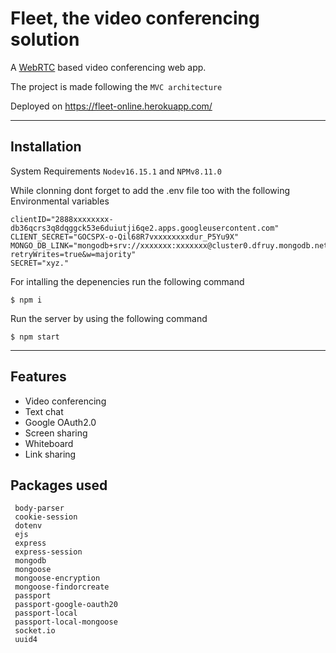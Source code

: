 # Fleet, the video conferencing solution

A [WebRTC](https://webrtc.org/) based video conferencing web app.

The project is made following the `MVC architecture`

Deployed on https://fleet-online.herokuapp.com/

---
## Installation

System Requirements `Nodev16.15.1` and `NPMv8.11.0` 

While clonning dont forget to add the .env file too with the following Environmental variables

```
clientID="2888xxxxxxxx-db36qcrs3q8dqggck53e6duiutji6qe2.apps.googleusercontent.com"
CLIENT_SECRET="GOCSPX-o-Qil68R7vxxxxxxxxdur_P5Yu9X"
MONGO_DB_LINK="mongodb+srv://xxxxxxx:xxxxxxx@cluster0.dfruy.mongodb.net/myFirstDatabase?retryWrites=true&w=majority"
SECRET="xyz."
```

For intalling the depenencies run the following command

    $ npm i

Run the server by using the following command

    $ npm start


---

## Features

* Video conferencing 
* Text chat
* Google OAuth2.0
* Screen sharing
* Whiteboard
* Link sharing

## Packages used

     body-parser 
     cookie-session 
     dotenv 
     ejs 
     express 
     express-session 
     mongodb
     mongoose 
     mongoose-encryption 
     mongoose-findorcreate 
     passport 
     passport-google-oauth20 
     passport-local
     passport-local-mongoose 
     socket.io 
     uuid4 

